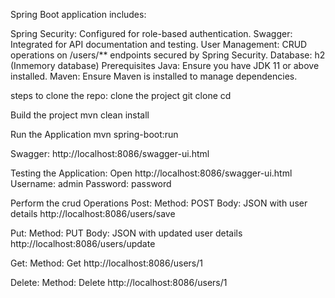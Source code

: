 Spring Boot application includes:

Spring Security: Configured for role-based authentication.
Swagger: Integrated for API documentation and testing.
User Management: CRUD operations on /users/** endpoints secured by Spring Security.
Database: h2 (Inmemory database)
Prerequisites
Java: Ensure you have JDK 11 or above installed.
Maven: Ensure Maven is installed to manage dependencies.

steps to clone the repo:
clone the project
git clone <repository-url>
cd <repository-directory>

Build the project
mvn clean install

Run the Application
mvn spring-boot:run

Swagger:
http://localhost:8086/swagger-ui.html

Testing the Application:
Open http://localhost:8086/swagger-ui.html
Username: admin
Password: password

Perform the crud Operations
Post:
Method: POST
Body: JSON with user details
http://localhost:8086/users/save

Put:
Method: PUT
Body: JSON with updated user details
http://localhost:8086/users/update

Get:
Method: Get
http://localhost:8086/users/1

Delete:
Method: Delete
http://localhost:8086/users/1
